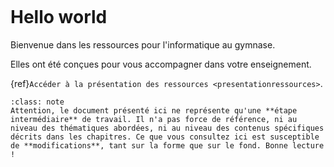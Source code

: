 ````{image} images/chatbot.svg
```` 

# Hello world

Bienvenue dans les ressources pour l'informatique au gymnase. 

Elles ont été conçues pour vous accompagner dans votre enseignement. <!-- Une version maître existe également, disponible ici.  -->

{ref}`Accéder à la présentation des ressources <presentationressources>`.

````{admonition} Ces ressources sont en cours de rédaction
:class: note
Attention, le document présenté ici ne représente qu'une **étape intermédiaire** de travail. Il n'a pas force de référence, ni au niveau des thématiques abordées, ni au niveau des contenus spécifiques décrits dans les chapitres. Ce que vous consultez ici est susceptible de **modifications**, tant sur la forme que sur le fond. Bonne lecture !
````